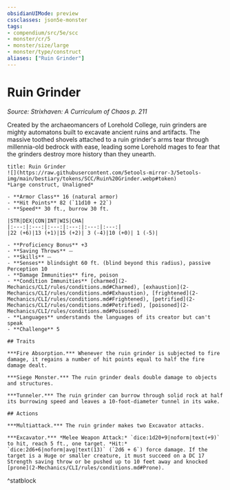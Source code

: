 ```yaml
---
obsidianUIMode: preview
cssclasses: json5e-monster
tags:
- compendium/src/5e/scc
- monster/cr/5
- monster/size/large
- monster/type/construct
aliases: ["Ruin Grinder"]
---
```

# Ruin Grinder
*Source: Strixhaven: A Curriculum of Chaos p. 211*  

Created by the archaeomancers of Lorehold College, ruin grinders are mighty automatons built to excavate ancient ruins and artifacts. The massive toothed shovels attached to a ruin grinder's arms tear through millennia-old bedrock with ease, leading some Lorehold mages to fear that the grinders destroy more history than they unearth.

```ad-statblock
title: Ruin Grinder
![](https://raw.githubusercontent.com/5etools-mirror-3/5etools-img/main/bestiary/tokens/SCC/Ruin%20Grinder.webp#token)
*Large construct, Unaligned*

- **Armor Class** 16 (natural armor)
- **Hit Points** 82 (`11d10 + 22`)
- **Speed** 30 ft., burrow 30 ft.

|STR|DEX|CON|INT|WIS|CHA|
|:---:|:---:|:---:|:---:|:---:|:---:|
|22 (+6)|13 (+1)|15 (+2)| 3 (-4)|10 (+0)| 1 (-5)|

- **Proficiency Bonus** +3
- **Saving Throws** ⏤
- **Skills** ⏤
- **Senses** blindsight 60 ft. (blind beyond this radius), passive Perception 10
- **Damage Immunities** fire, poison
- **Condition Immunities** [charmed](2-Mechanics/CLI/rules/conditions.md#Charmed), [exhaustion](2-Mechanics/CLI/rules/conditions.md#Exhaustion), [frightened](2-Mechanics/CLI/rules/conditions.md#Frightened), [petrified](2-Mechanics/CLI/rules/conditions.md#Petrified), [poisoned](2-Mechanics/CLI/rules/conditions.md#Poisoned)
- **Languages** understands the languages of its creator but can't speak
- **Challenge** 5

## Traits

***Fire Absorption.*** Whenever the ruin grinder is subjected to fire damage, it regains a number of hit points equal to half the fire damage dealt.

***Siege Monster.*** The ruin grinder deals double damage to objects and structures.

***Tunneler.*** The ruin grinder can burrow through solid rock at half its burrowing speed and leaves a 10-foot-diameter tunnel in its wake.

## Actions

***Multiattack.*** The ruin grinder makes two Excavator attacks.

***Excavator.*** *Melee Weapon Attack:* `dice:1d20+9|noform|text(+9)` to hit, reach 5 ft., one target. *Hit:* `dice:2d6+6|noform|avg|text(13)` (`2d6 + 6`) force damage. If the target is a Huge or smaller creature, it must succeed on a DC 17 Strength saving throw or be pushed up to 10 feet away and knocked [prone](2-Mechanics/CLI/rules/conditions.md#Prone).
```
^statblock